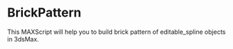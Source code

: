 # BrickPattern
This MAXScript will help you to build brick pattern of editable_spline objects in 3dsMax.
